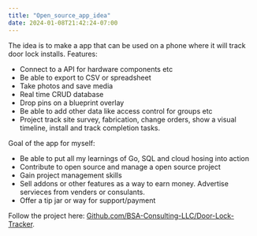 ```yaml
---
title: "Open_source_app_idea"
date: 2024-01-08T21:42:24-07:00
---
```


The idea is to make a app that can be used on a phone where it will track door lock installs. Features:

*   Connect to a API for hardware components etc
*   Be able to export to CSV or spreadsheet
*   Take photos and save media
*   Real time CRUD database
*   Drop pins on a blueprint overlay
*   Be able to add other data like access control for groups etc
*   Project track site survey, fabrication, change orders, show a visual timeline, install and track completion tasks.

Goal of the app for myself:

*   Be able to put all my learnings of Go, SQL and cloud hosing into action
*   Contribute to open source and manage a open source project
*   Gain project management skills
*   Sell addons or other features as a way to earn money. Advertise servieces from venders or consulants.
*   Offer a tip jar or way for support/payment

Follow the project here: [Github.com/BSA-Consulting-LLC/Door-Lock-Tracker](https://github.com/BSA-Consulting-LLC/Door-Lock-Tracker).
